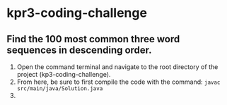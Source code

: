 # kpr3-coding-challenge

## Find the 100 most common three word sequences in descending order.
1. Open the command terminal and navigate to the root directory of the project (kp3-coding-challenge).
2. From here, be sure to first compile the code with the command: `javac src/main/java/Solution.java`
3. 